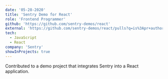 ```yaml
---
date: '05-28-2020'
title: 'Sentry Demo for React'
role: 'Frontend Programmer'
github: 'https://github.com/sentry-demos/react'
external: 'https://github.com/sentry-demos/react/pulls?q=is%3Apr+author%3Amikellykels+is%3Aclosed'
tech:
  - JavaScript
  - React
company: 'Sentry'
showInProjects: true
---
```


Contributed to a demo project that integrates Sentry into a React application.
